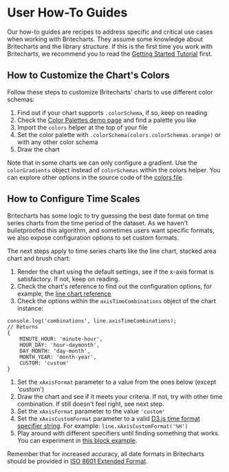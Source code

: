 # User How-To Guides
Our how-to guides are recipes to address specific and critical use cases when working with Britecharts. They assume some knowledge about Britecharts and the library structure. If this is the first time you work with Britecharts, we recommend you to read the [Getting Started Tutorial][gettingStarted] first.

## How to Customize the Chart's Colors
Follow these steps to customize Britecharts' charts to use different color schemas:
1. Find out if your chart supports `.colorSchema`, if so, keep on reading
1. Check the [Color Palettes demo page][colorPalettesDemo] and find a palette you like
1. Import the `colors` helper at the top of your file
1. Set the color palette with `.colorSchema(colors.colorSchemas.orange)` or with any other color schema
1. Draw the chart

Note that in some charts we can only configure a gradient. Use the `colorGradients` object instead of `colorSchemas` within the colors helper. You can explore other options in the source code of the [colors file][colorsHelper].

## How to Configure Time Scales
Britecharts has some logic to try guessing the best date format on time series charts from the time period of the dataset. As we haven't bulletproofed this algorithm, and sometimes users want specific formats, we also expose configuration options to set custom formats.

The next steps apply to time series charts like the line chart, stacked area chart and brush chart:
1. Render the chart using the default settings, see if the x-axis format is satisfactory. If not, keep on reading.
1. Check the chart's reference to find out the configuration options, for example, the [line chart reference][lineChartAPI]
1. Check the options within the `axisTimeCombinations` object of the chart instance:
```
console.log('combinations', line.axisTimeCombinations);
// Returns
{
    MINUTE_HOUR: 'minute-hour',
    HOUR_DAY: 'hour-daymonth',
    DAY_MONTH: 'day-month',
    MONTH_YEAR: 'month-year',
    CUSTOM: 'custom'
}
```
1. Set the `xAxisFormat` parameter to a value from the ones below (except 'custom')
1. Draw the chart and see if it meets your criteria. If not, try with other time combination. If still doesn't feel right, see next step.
1. Set the `xAxisFormat` parameter to the value `'custom'`
1. Set the `xAxisCustomFormat` parameter to a valid [D3.js time format specifier string][timeFormatSpecifiers]. For example: `line.xAxisCustomFormat('%H')`
1. Play around with different specifiers until finding something that works. You can experiment in [this block example][timeFormatsBlock].

Remember that for increased accuracy, all date formats in Britecharts should be provided in [ISO 8601 Extended Format][ISOFormat].


[gettingStarted]: http://eventbrite.github.io/britecharts/getting-started.html
[colorPalettesDemo]: http://eventbrite.github.io/britecharts/tutorial-color.html
[colorsHelper]: https://github.com/Golodhros/britecharts/blob/master/src/charts/helpers/color.js
[ISOFormat]: http://www.ecma-international.org/ecma-262/5.1/#sec-15.9.1.15
[lineChartAPI]: http://eventbrite.github.io/britecharts/module-Line.html
[timeFormatSpecifiers]: https://github.com/d3/d3-time-format#locale_format
[timeFormatsBlock]: https://bl.ocks.org/zanarmstrong/ca0adb7e426c12c06a95